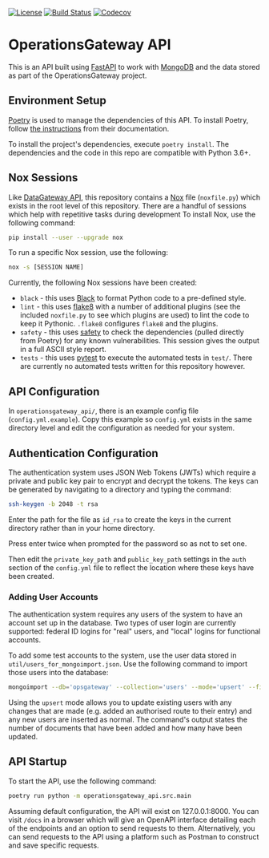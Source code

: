 [![License](https://img.shields.io/badge/License-Apache_2.0-blue.svg)](https://opensource.org/licenses/Apache-2.0)
[![Build Status](https://github.com/ral-facilities/operationsgateway-api/workflows/CI/badge.svg?branch=main)](https://github.com/ral-facilities/operationsgateway-api/actions?query=workflow%3A%22CI%22)
[![Codecov](https://codecov.io/gh/ral-facilities/operationsgateway-api/branch/main/graph/badge.svg)](https://codecov.io/gh/ral-facilities/operationsgateway-api)


# OperationsGateway API
This is an API built using [FastAPI](https://fastapi.tiangolo.com/) to work with [MongoDB](https://www.mongodb.com/) and the data stored as part of the OperationsGateway project.


## Environment Setup
[Poetry](https://python-poetry.org/) is used to manage the dependencies of this API. To install Poetry, follow [the instructions](https://python-poetry.org/docs/master/#installing-with-the-official-installer) from their documentation.

To install the project's dependencies, execute `poetry install`. The dependencies and the code in this repo are compatible with Python 3.6+.

## Nox Sessions
Like [DataGateway API](https://github.com/ral-facilities/datagateway-api), this repository contains a [Nox](https://nox.thea.codes) file (`noxfile.py`) which exists in the root level of this repository. There are a handful of sessions which help with repetitive tasks during development To install Nox, use the following command:

```bash
pip install --user --upgrade nox
```

To run a specific Nox session, use the following:

```bash
nox -s [SESSION NAME]
```

Currently, the following Nox sessions have been created:
- `black` - this uses [Black](https://black.readthedocs.io/en/stable/) to format Python code to a pre-defined style.
- `lint` - this uses [flake8](https://flake8.pycqa.org/en/latest/) with a number of additional plugins (see the included `noxfile.py` to see which plugins are used) to lint the code to keep it Pythonic. `.flake8` configures `flake8` and the plugins.
- `safety` - this uses [safety](https://github.com/pyupio/safety) to check the dependencies (pulled directly from Poetry) for any known vulnerabilities. This session gives the output in a full ASCII style report.
- `tests` - this uses [pytest](https://docs.pytest.org/en/stable/) to execute the automated tests in `test/`. There are currently no automated tests written for this repository however.

## API Configuration
In `operationsgateway_api/`, there is an example config file (`config.yml.example`). Copy this example so `config.yml` exists in the same directory level and edit the configuration as needed for your system.

## Authentication Configuration

The authentication system uses JSON Web Tokens (JWTs) which require a private and public key pair to encrypt and decrypt the tokens. The keys can be generated by navigating to a directory and typing the command:

```bash
ssh-keygen -b 2048 -t rsa
```

Enter the path for the file as `id_rsa` to create the keys in the current directory rather than in your home directory.

Press enter twice when prompted for the password so as not to set one.

Then edit the ```private_key_path``` and ```public_key_path``` settings in the ```auth``` section of the ```config.yml``` file to reflect the location where these keys have been created.

### Adding User Accounts

The authentication system requires any users of the system to have an account set up in the database. Two types of user login are currently supported: federal ID logins for "real" users, and "local" logins for functional accounts.

To add some test accounts to the system, use the user data stored in `util/users_for_mongoimport.json`. Use the following command to import those users into the database:

```bash
mongoimport --db='opsgateway' --collection='users' --mode='upsert' --file='util/users_for_mongoimport.json'
```

Using the `upsert` mode allows you to update existing users with any changes that are made (e.g. added an authorised route to their entry) and any new users are inserted as normal. The command's output states the number of documents that have been added and how many have been updated.

## API Startup
To start the API, use the following command:

```bash
poetry run python -m operationsgateway_api.src.main
```

Assuming default configuration, the API will exist on 127.0.0.1:8000. You can visit `/docs` in a browser which will give an OpenAPI interface detailing each of the endpoints and an option to send requests to them. Alternatively, you can send requests to the API using a platform such as Postman to construct and save specific requests.
